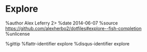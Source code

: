 Explore
=======

%author Alex Leferry 2>
%date   2014-06-07
%source https://github.com/alexherbo2/dotfiles#explore--fish-completion
%unlicense

%gittip
%flattr-identifier explore
%disqus-identifier explore
